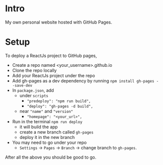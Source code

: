 # Intro
My own personal website hosted with GitHub Pages.

# Setup
To deploy a ReactJs project to GitHub pages,

 * Create a repo named <your_username>.github.io
 * Clone the repo locally
 * Add your ReactJs project under the repo
 * Add gh-pages as a dev dependency by running `npm install gh-pages --save-dev`
 * In `package.json`, add 
    * under `scripts` 
      * `"predeploy": "npm run build",`
      * `"deploy": "gh-pages -d build",`
    * near `"name"` and `"version"`
      * `"homepage": "<your_url>",`
 * Run in the terminal `npm run deploy`
    * it will build the app
    * create a new branch called `gh-pages` 
    * deploy it in the new branch
 * You may need to go under your repo 
    * `Settings` -> `Pages` -> `Branch` -> change branch to `gh-pages`.

After all the above you should be good to go.
